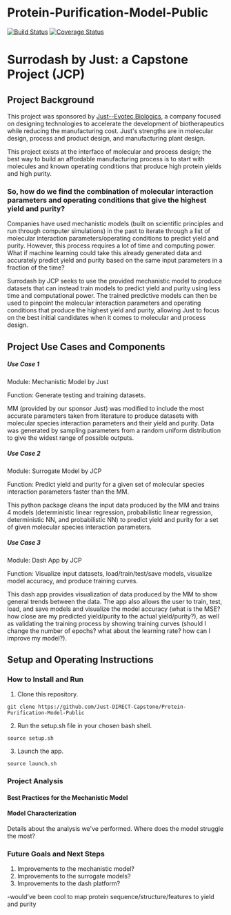 # Protein-Purification-Model-Public
[![Build Status](https://travis-ci.com/Just-DIRECT-Capstone/Protein-Purification-Model-Public.svg?branch=main)](https://travis-ci.com/Just-DIRECT-Capstone/Protein-Purification-Model-Public)
[![Coverage Status](https://coveralls.io/repos/github/Just-DIRECT-Capstone/Protein-Purification-Model-Public/badge.svg?branch=main)](https://coveralls.io/github/Just-DIRECT-Capstone/Protein-Purification-Model-Public?branch=main)

# Surrodash by Just: a Capstone Project (JCP)

## Project Background

This project was sponsored by [Just--Evotec Biologics](https://www.justbiotherapeutics.com/), a company focused on designing technologies to accelerate the development of biotherapeutics while reducing the manufacturing cost. Just's strengths are in molecular design, process and product design, and manufacturing plant design. 

This project exists at the interface of molecular and process design; the best way to build an affordable manufacturing process is to start with molecules and known operating conditions that produce high protein yields and high purity. 

### So, how do we find the combination of molecular interaction parameters and operating conditions that give the highest yield and purity? 

Companies have used mechanistic models (built on scientific principles and run through computer simulations) in the past to iterate through a list of molecular interaction parameters/operating conditions to predict yield and purity. However, this process requires a lot of time and computing power. What if machine learning could take this already generated data and accurately predict yield and purity based on the same input parameters in a fraction of the time?

Surrodash by JCP seeks to use the provided mechanistic model to produce datasets that can instead train models to predict yield and purity using less time and computational power. The trained predictive models can then be used to pinpoint the molecular interaction parameters and operating conditions that produce the highest yield and purity, allowing Just to focus on the best initial candidates when it comes to molecular and process design.

## Project Use Cases and Components

##### Use Case 1

Module: Mechanistic Model by Just

Function: Generate testing and training datasets.

MM (provided by our sponsor Just) was modified to include the most accurate parameters taken from literature to produce datasets with molecular species interaction parameters and their yield and purity. Data was generated by sampling parameters from a random uniform distribution to give the widest range of possible outputs.

##### Use Case 2

Module: Surrogate Model by JCP

Function: Predict yield and purity for a given set of molecular species interaction parameters faster than the MM.

This python package cleans the input data produced by the MM and trains 4 models (deterministic linear regression, probabilistic linear regression, deterministic NN, and probabilistic NN) to predict yield and purity for a set of given molecular species interaction parameters.

##### Use Case 3

Module: Dash App by JCP

Function: Visualize input datasets, load/train/test/save models, visualize model accuracy, and produce training curves.

This dash app provides visualization of data produced by the MM to show general trends between the data. The app also allows the user to train, test, load, and save models and visualize the model accuracy (what is the MSE? how close are my predicted yield/purity to the actual yield/purity?), as well as validating the training process by showing training curves (should I change the number of epochs? what about the learning rate? how can I improve my model?).

## Setup and Operating Instructions

### How to Install and Run

1. Clone this repository.

`git clone https://github.com/Just-DIRECT-Capstone/Protein-Purification-Model-Public`

2. Run the setup.sh file in your chosen bash shell.

`source setup.sh`

3. Launch the app.

`source launch.sh`

### Project Analysis

#### Best Practices for the Mechanistic Model

#### Model Characterization
Details about the analysis we've performed. Where does the model struggle the most?

### Future Goals and Next Steps

1. Improvements to the mechanistic model?
2. Improvements to the surrogate models?
3. Improvements to the dash platform?

-would've been cool to map protein sequence/structure/features to yield and purity
